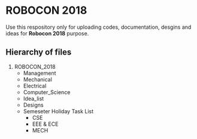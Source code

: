 # ROBOCON 2018

Use this respository only for uploading codes, documentation, desgins and ideas for **Robocon 2018** purpose. 

## Hierarchy of files

1. ROBOCON_2018
   * Management 
   * Mechanical
   * Electrical
   * Computer_Science
   * Idea_list 
   * Designs
   * Semeseter Holiday Task List
       - CSE 
       - EEE & ECE
       - MECH
   
